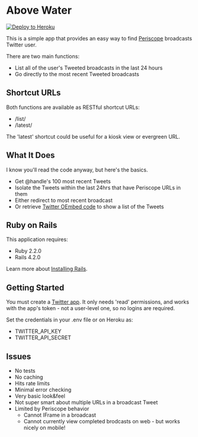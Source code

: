 Above Water
================

[![Deploy to Heroku](https://www.herokucdn.com/deploy/button.png)](https://heroku.com/deploy)

This is a simple app that provides an easy way to find [Periscope](http://periscope.tv) broadcasts Twitter user.

There are two main functions:
- List all of the user's Tweeted broadcasts in the last 24 hours
- Go directly to the most recent Tweeted broadcasts

Shortcut URLs
-------------
Both functions are available as RESTful shortcut URLs:
- /list/<twitterhandle>
- /latest/<twitterhandle>

The 'latest' shortcut could be useful for a kiosk view or evergreen URL.

What It Does
------------
I know you'll read the code anyway, but here's the basics.

- Get @handle's 100 most recent Tweets
- Isolate the Tweets within the last 24hrs that have Periscope URLs in them
- Either redirect to most recent broadcast
- Or retrieve [Twitter OEmbed code](https://dev.twitter.com/rest/reference/get/statuses/oembed) to show a list of the Tweets


Ruby on Rails
-------------

This application requires:

- Ruby 2.2.0
- Rails 4.2.0

Learn more about [Installing Rails](http://railsapps.github.io/installing-rails.html).

Getting Started
---------------
You must create a [Twitter app](https://apps.twitter.com). It only needs 'read' permissions, and works with the app's token - not a user-level one, so no logins are required.

Set the credentials in your .env file or on Heroku as:
- TWITTER_API_KEY
- TWITTER_API_SECRET

Issues
-------------
- No tests
- No caching
- Hits rate limits
- Minimal error checking
- Very basic look&feel
- Not super smart about multiple URLs in a broadcast Tweet
- Limited by Periscope behavior
  - Cannot IFrame in a broadcast
  - Cannot currently view completed brodcasts on web - but works nicely on mobile!
